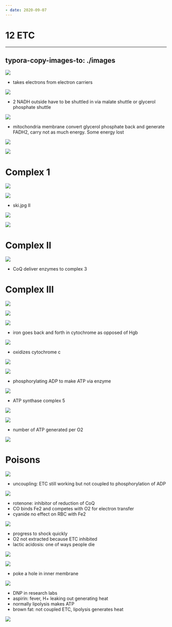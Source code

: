 ```yaml
---
- date: 2020-09-07
---
```


# 12 ETC
---

## typora-copy-images-to: ./images

![](https://photos.thisispiggy.com/file/wikiFiles/6033D3A4-A457-4B61-91FA-22D22EB00151.jpg)

- takes electrons from electron carriers

![](https://photos.thisispiggy.com/file/wikiFiles/2525E40C-4A79-4FA2-B0DE-F33EC650FA86.jpg)

- 2 NADH outside have to be shuttled in via malate shuttle or glycerol phosphate shuttle

![](https://photos.thisispiggy.com/file/wikiFiles/91BA5690-9254-4220-8D33-189B010A786F.jpg)

- mitochondria membrane convert glycerol phosphate back and generate FADH2, carry not as much energy. Some energy lost

![](https://photos.thisispiggy.com/file/wikiFiles/8558BFCE-A591-477B-9A33-32657B99D25C.jpg)

![](https://photos.thisispiggy.com/file/wikiFiles/B3016607-2282-44E3-A2B5-F4A6165F0055.jpg)

# Complex 1

![](https://photos.thisispiggy.com/file/wikiFiles/C698B232-BCDD-4B35-938A-AF6A30B8473C.jpg)

![](https://photos.thisispiggy.com/file/wikiFiles/035CDA2D-947C-4253-8BB4-9BC8BDE91E1C.jpg)

- ski.jpg II

![](https://photos.thisispiggy.com/file/wikiFiles/4A4C5DCA-C21C-4291-846D-88D7EDD2E454.jpg)

![](https://photos.thisispiggy.com/file/wikiFiles/EE0D346D-95A5-42DD-A206-2FBE90FB5F53.jpg)

# Complex II

![](https://photos.thisispiggy.com/file/wikiFiles/F2B8996E-B8A7-4989-9FD9-F827E7D80B6F.jpg)

- CoQ deliver enzymes to complex 3

# Complex III

![](https://photos.thisispiggy.com/file/wikiFiles/258E0CFF-EE42-4A01-984B-C74ADDF6192F.jpg)

![](https://photos.thisispiggy.com/file/wikiFiles/F337826E-8BB1-4488-9239-5D2F44C41C93.jpg)

![](https://photos.thisispiggy.com/file/wikiFiles/68688EAC-7D37-4B7E-BD61-A55AF0234854.jpg)

- iron goes back and forth in cytochrome as opposed of Hgb

![](https://photos.thisispiggy.com/file/wikiFiles/C4750B27-14CC-4295-95D4-431EBCE47C8B.jpg)

- oxidizes cytochrome c

![](https://photos.thisispiggy.com/file/wikiFiles/3136E245-B091-4E97-9499-28CA03A27FA5.jpg)

![](https://photos.thisispiggy.com/file/wikiFiles/88D6250E-286F-4AC0-8220-12B3FEBF918C.jpg)

- phosphorylating ADP to make ATP via enzyme

![](https://photos.thisispiggy.com/file/wikiFiles/2B8A15FB-D75D-42AE-964F-FAA50326ABD6.jpg)

- ATP synthase complex 5

![](https://photos.thisispiggy.com/file/wikiFiles/46ADC5D2-E48C-44EB-A9BE-545E297869D1.jpg)

![](https://photos.thisispiggy.com/file/wikiFiles/C8C344F8-CD32-49E5-914D-D42C241DE926.jpg)

- number of ATP generated per O2

![](https://photos.thisispiggy.com/file/wikiFiles/49A744C5-8749-461B-A3EC-0968F67F19F5.jpg)

# Poisons

![](https://photos.thisispiggy.com/file/wikiFiles/A29536C0-6976-4871-BDD5-67FC138BF557.jpg)

- uncoupling: ETC still working but not coupled to phosphorylation of ADP

![](https://photos.thisispiggy.com/file/wikiFiles/2F23248F-B144-4D3E-98FA-85B6E31FDA88.jpg)

- rotenone: inhibitor of reduction of CoQ
- CO binds Fe2 and competes with O2 for electron transfer
- cyanide no effect on RBC with Fe2

![](https://photos.thisispiggy.com/file/wikiFiles/36BF6E00-187D-4249-8ADB-534FAC73BD9F.jpg)

- progress to shock quickly
- O2 not extracted because ETC inhibited
- lactic acidosis: one of ways people die

![](https://photos.thisispiggy.com/file/wikiFiles/28FCE076-31AD-48F9-AB46-C0C42C82F1EE.jpg)

![](https://photos.thisispiggy.com/file/wikiFiles/40EC9579-F8DF-4BB5-9009-8D1FCC466D34.jpg)

- poke a hole in inner membrane

![](https://photos.thisispiggy.com/file/wikiFiles/10B4E3B7-28C1-46E3-B9C2-498FC9EDB7BC.jpg)

- DNP in research labs
- aspirin: fever, H+ leaking out generating heat
- normally lipolysis makes ATP
- brown fat: not coupled ETC, lipolysis generates heat

![](https://photos.thisispiggy.com/file/wikiFiles/AF9F64DD-1A11-44C0-BDFB-2043EBA838E6.jpg)
